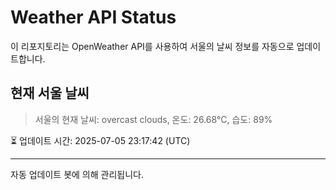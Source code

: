 
# Weather API Status

이 리포지토리는 OpenWeather API를 사용하여 서울의 날씨 정보를 자동으로 업데이트합니다.

## 현재 서울 날씨
> 서울의 현재 날씨: overcast clouds, 온도: 26.68°C, 습도: 89%

⏳ 업데이트 시간: 2025-07-05 23:17:42 (UTC)

---
자동 업데이트 봇에 의해 관리됩니다.
